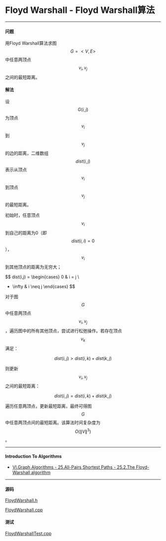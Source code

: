 <script type="text/javascript" src="https://cdnjs.cloudflare.com/ajax/libs/mathjax/2.7.1/MathJax.js?config=TeX-AMS-MML_HTMLorMML"></script>

# Floyd Warshall - Floyd Warshall算法

--------

#### 问题

用Floyd Warshall算法求图$$ G = <V, E> $$中任意两顶点$$ v_i, v_j $$之间的最短距离。

#### 解法

设$$ G(i,j) $$为顶点$$ v_i $$到$$ v_j $$的边的距离，二维数组$$ dist(i,j) $$表示从顶点$$ v_i $$到顶点$$ v_j $$的最短距离。

初始时，任意顶点$$ v_i $$到自己的距离为0（即$$ dist(i,i) = 0 $$），$$ v_i $$到其他顶点的距离为无穷大；

$$
dist(i,j) =
\begin{cases}
0                   &   i = j       \\
+ \infty            &   i \neq j
\end{cases}
$$

对于图$$ G $$中任意两顶点$$ v_i, v_j $$，遍历图中的所有其他顶点，尝试进行松弛操作。若存在顶点$$ v_k $$满足：

$$
dist(i,j) > dist(i,k) + dist(k,j)
$$

则更新$$ v_i, v_j $$之间的最短距离：

$$
dist(i,j) = dist(i,k) + dist(k,j)
$$

遍历任意两顶点，更新最短距离，最终可得图$$ G $$中任意两顶点间的最短距离。该算法时间复杂度为$$ O(\| V \| ^3) $$。

--------

#### Introduction To Algorithms

* [VI.Graph Algorithms - 25.All-Pairs Shortest Paths - 25.2.The Floyd-Warshall algorithm](https://www.google.com/search?q=Introduction+to+Algorithms+3rd+Edition+pdf)

--------

#### 源码

[FloydWarshall.h](https://github.com/linrongbin16/Way-to-Algorithm/blob/master/src/GraphTheory/ShortestPath/FloydWarshall.h)

[FloydWarshall.cpp](https://github.com/linrongbin16/Way-to-Algorithm/blob/master/src/GraphTheory/ShortestPath/FloydWarshall.cpp)

#### 测试

[FloydWarshallTest.cpp](https://github.com/linrongbin16/Way-to-Algorithm/blob/master/src/GraphTheory/ShortestPath/FloydWarshallTest.cpp)
